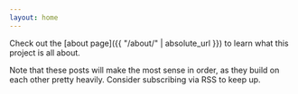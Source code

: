 ```yaml
---
layout: home
---
```

Check out the [about page]({{ "/about/" | absolute_url }}) to learn what this project is all about.

Note that these posts will make the most sense in order, as they build on each
other pretty heavily. Consider subscribing via RSS to keep up.